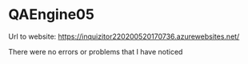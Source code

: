 # QAEngine05

Url to website: https://inquizitor220200520170736.azurewebsites.net/

There were no errors or problems that I have noticed